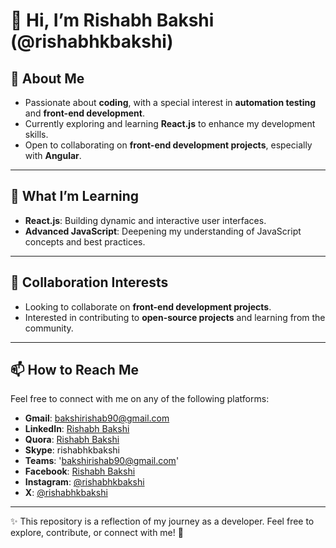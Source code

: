 # 👋 Hi, I’m Rishabh Bakshi (@rishabhkbakshi)

## 👀 About Me
- Passionate about **coding**, with a special interest in **automation testing** and **front-end development**.
- Currently exploring and learning **React.js** to enhance my development skills.
- Open to collaborating on **front-end development projects**, especially with **Angular**.

---

## 🌱 What I’m Learning
- **React.js**: Building dynamic and interactive user interfaces.
- **Advanced JavaScript**: Deepening my understanding of JavaScript concepts and best practices.

---

## 💞️ Collaboration Interests
- Looking to collaborate on **front-end development projects**.
- Interested in contributing to **open-source projects** and learning from the community.

---

## 📫 How to Reach Me
Feel free to connect with me on any of the following platforms:

- **Gmail**: [bakshirishab90@gmail.com](mailto:bakshirishab90@gmail.com)
- **LinkedIn**: [Rishabh Bakshi](https://www.linkedin.com/in/rishabhkbakshi/)
- **Quora**: [Rishabh Bakshi](https://www.quora.com/profile/Rishabh-Bakshi)
- **Skype**: rishabhkbakshi
- **Teams**: 'bakshirishab90@gmail.com'
- **Facebook**: [Rishabh Bakshi](https://www.facebook.com/rishabhkbakshi/)
- **Instagram**: [@rishabhkbakshi](https://www.instagram.com/rishabhkbakshi/)
- **X**: [@rishabhkbakshi](https://x.com/rishabhkbakshi)

---

✨ This repository is a reflection of my journey as a developer. Feel free to explore, contribute, or connect with me! 🚀
